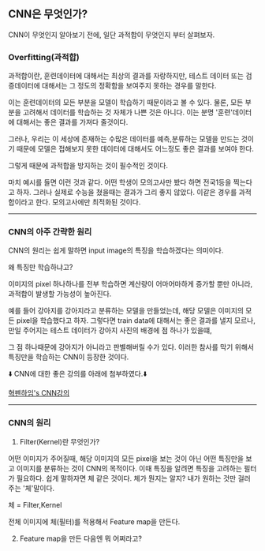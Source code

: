 ## CNN은 무엇인가?

CNN이 무엇인지 알아보기 전에, 일단 과적합이 무엇인지 부터 살펴보자.

### Overfitting(과적합)

과적합이란, 훈련데이터에 대해서는 최상의 결과를 자랑하지만, 테스트 데이터 또는 검증데이터에 대해서는 그 정도의 정확함을 보여주지 못하는 경우를 말한다.

이는 훈련데이터의 모든 부분을 모델이 학습하기 때문이라고 볼 수 있다. 물론, 모든 부분을 고려해서 데이터를 학습하는 것 자체가 나쁜 것은 아니다. 이는 분명 '훈련'데이터에 대해서는 좋은 결과를 가져다 줄것이다.

그러나, 우리는 이 세상에 존재하는 수많은 데이터를 예측,분류하는 모델을 만드는 것이기 때문에 모델은 접해보지 못한 데이터에 대해서도 어느정도 좋은 결과를 보여야 한다.

그렇게 때문에 과적합을 방지하는 것이 필수적인 것이다.

마치 예시를 들면 이런 것과 같다. 어떤 학생이 모의고사만 봤다 하면 전국1등을 찍는다고 하자. 그러나 실제로 수능을 쳤을때는 결과가 그리 좋지 않았다. 이같은 경우를 과적합이라고 한다. 모의고사에만 최적화된 것이다.

---

### CNN의 아주 간략한 원리

CNN의 원리는 쉽게 말하면 input image의 특징을 학습하겠다는 의미이다.

왜 특징만 학습하냐고? 

이미지의 pixel 하나하나를 전부 학습하면 계산량이 어마어마하게 증가할 뿐만 아니라, 과적합이 발생할 가능성이 높아진다.

예를 들어 강아지를 강아지라고 분류하는 모델을 만들었는데, 해당 모델은 이미지의 모든 pixel을 학습했다고 하자. 그렇다면 train data에 대해서는 좋은 결과를 낼지 모르나, 만일 주어지는 테스트 데이터가 강아지 사진의 배경에 점 하나가 있을떄,

그 점 하나때문에 강아지가 아니라고 판별해버릴 수가 있다. 이러한 참사를 막기 위해서 특징만을 학습하는 CNN이 등장한 것이다.

⬇️ CNN에 대한 좋은 강의를 아래에 첨부하였다.⬇️

[혁펜하임's CNN강의](https://www.youtube.com/watch?v=_WRIvAx-5Dw) 

---

### CNN의 원리

1. Filter(Kernel)란 무엇인가?

어떤 이미지가 주어질때, 해당 이미지의 모든 pixel을 보는 것이 아닌 어떤 특징만을 보고 이미지를 분류하는 것이 CNN의 목적이다. 이때 특징을 알려면 특징을 고려하는 필터가 필요하다. 쉽게 말하자면 체 같은 것이다. 체가 뭔지는 알지? 내가 원하는 것만 걸러주는 '체'말이다.

체 = Filter,Kernel

전체 이미지에 체(필터)를 적용해서 Feature map을 만든다.

2. Feature map을 만든 다음엔 뭐 어쩌라고?


